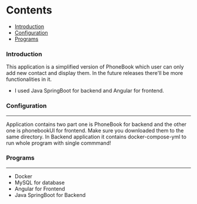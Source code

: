 Contents
========

 * [Introduction](#introduction)
 * [Configuration](#configuration)
 * [Programs](#Programs)



### Introduction

This application is a simplified version of PhoneBook which user can only add new contact and display them. In the future releases there'll be more functionalities in it. 

+ I used Java SpringBoot for backend and Angular for frontend.

### Configuration
---

Application contains two part one is PhoneBook for backend and the other one is phonebookUI for frontend. Make sure you downloaded them to the same directory. In Backend 
application it contains docker-compose-yml to run whole program with single commmand!

### Programs
---

- Docker
- MySQL for database
- Angular for Frontend
- Java SpringBoot for Backend
